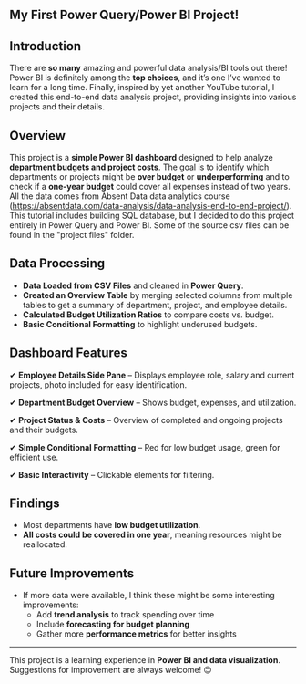 ## My First Power Query/Power BI Project! ##

## Introduction
There are **so many** amazing and powerful data analysis/BI tools out there! Power BI is definitely among the **top choices**, and it’s one I’ve wanted to learn for a long time. Finally, inspired by yet another YouTube tutorial, I created this end-to-end data analysis project, providing insights into various projects and their details.

## Overview
This project is a **simple Power BI dashboard** designed to help analyze **department budgets and project costs**. The goal is to identify which departments or projects might be **over budget** or **underperforming** and to check if a **one-year budget** could cover all expenses instead of two years.
All the data comes from Absent Data data analytics course (https://absentdata.com/data-analysis/data-analysis-end-to-end-project/). This tutorial includes building SQL database, but I decided to do this project entirely in Power Query and Power BI. Some of the source csv files can be found in the "project files" folder. 

## Data Processing
- **Data Loaded from CSV Files** and cleaned in **Power Query**.
- **Created an Overview Table** by merging selected columns from multiple tables to get a summary of department, project, and employee details.
- **Calculated Budget Utilization Ratios** to compare costs vs. budget.
- **Basic Conditional Formatting** to highlight underused budgets.

## Dashboard Features
✔ **Employee Details Side Pane** – Displays employee role, salary and current projects, photo included for easy identification. 

✔ **Department Budget Overview** – Shows budget, expenses, and utilization.

✔ **Project Status & Costs** – Overview of completed and ongoing projects and their budgets.

✔ **Simple Conditional Formatting** – Red for low budget usage, green for efficient use.

✔ **Basic Interactivity** – Clickable elements for filtering.

## Findings
- Most departments have **low budget utilization**.
- **All costs could be covered in one year**, meaning resources might be reallocated.

## Future Improvements
- If more data were available, I think these might be some interesting improvements:
  - Add **trend analysis** to track spending over time 
  - Include **forecasting for budget planning** 
  - Gather more **performance metrics** for better insights

---

This project is a learning experience in **Power BI and data visualization**. Suggestions for improvement are always welcome! 😊
